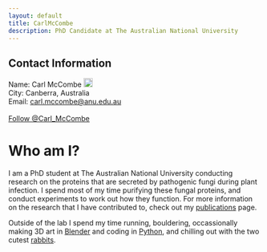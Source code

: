 ```yaml
---
layout: default
title: CarlMcCombe
description: PhD Candidate at The Australian National University
---
```

## Contact Information
 Name: Carl McCombe
    <a href="https://orcid.org/0000-0001-9347-887">
<img alt="ORCID logo" src="https://info.orcid.org/wp-content/uploads/2019/11/orcid_16x16.png" width="18" height="18" />
</a><br>
    City: Canberra, Australia<br>
    Email: carl.mccombe@anu.edu.au<br>
    <br>
    <a href="https://twitter.com/Carl_McCombe?ref_src=twsrc%5Etfw" class="twitter-follow-button" data-show-count="false">Follow @Carl_McCombe</a><script async src="https://platform.twitter.com/widgets.js" charset="utf-8"></script>

# Who am I?

I am a PhD student at The Australian National University conducting research on the proteins that are secreted by pathogenic fungi during plant infection. I spend most of my time purifying these fungal proteins, and conduct experiments to work out how they function. For more information on the research that I have contributed to, check out my [publications](publications.md) page.

Outside of the lab I spend my time running, bouldering, occassionally making 3D art in [Blender](blender_renders.md) and coding in [Python](code.md), and chilling out with the two cutest [rabbits](buns.md).
